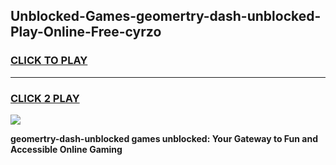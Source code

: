 
## Unblocked-Games-geomertry-dash-unblocked-Play-Online-Free-cyrzo
<h3>
<a href="https://premium76.site?title=geomertry-dash-unblocked&ref=26A">CLICK TO PLAY</a></h3>
<hr>

<h3>
<a href="https://premium76.site?title=geomertry-dash-unblocked&ref=26A">CLICK 2 PLAY</a>
  
</h3>

<a href="https://premium76.site?title=geomertry-dash-unblocked&ref=26A"><img src="https://clearcache.store/games.png"></a>


**geomertry-dash-unblocked games unblocked: Your Gateway to Fun and Accessible Online Gaming**
